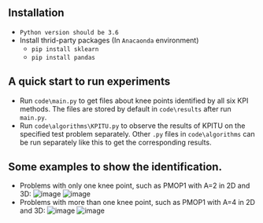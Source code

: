 ## Installation
* `Python version should be 3.6`
* Install thrid-party packages (In `Anacaonda` environment)
    * `pip install sklearn`
    * `pip install pandas`

## A quick start to run experiments
* Run `code\main.py` to get files about knee points identified by all six KPI methods. The files are stored by default in `code\results` after run `main.py`.
* Run `code\algorithms\KPITU.py` to observe the results of KPITU on the specified test problem separately. Other `.py` files in `code\algorithms` can be run separately like this to get the corresponding results.

## Some examples to show the identification.
* Problems with only one knee point, such as PMOP1 with A=2 in 2D and 3D:
![image](https://github.com/JerryI00/KPI/edit/master/gif/PMOP1_M2_A2.gif)
![image](https://github.com/JerryI00/KPI/edit/master/gif/PMOP1_M3_A2.gif)
* Problems with more than one knee point, such as PMOP1 with A=4 in 2D and 3D:
![image](https://github.com/JerryI00/KPI/edit/master/gif/PMOP1_M2_A4.gif)
![image](https://github.com/JerryI00/KPI/edit/master/gif/PMOP1_M3_A4.gif)
